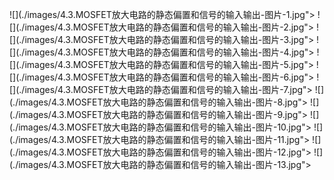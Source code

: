 ﻿![](./images/4.3.MOSFET放大电路的静态偏置和信号的输入输出-图片-1.jpg"></div>
![](./images/4.3.MOSFET放大电路的静态偏置和信号的输入输出-图片-2.jpg"></div>
![](./images/4.3.MOSFET放大电路的静态偏置和信号的输入输出-图片-3.jpg"></div>
![](./images/4.3.MOSFET放大电路的静态偏置和信号的输入输出-图片-4.jpg"></div>
![](./images/4.3.MOSFET放大电路的静态偏置和信号的输入输出-图片-5.jpg"></div>
![](./images/4.3.MOSFET放大电路的静态偏置和信号的输入输出-图片-6.jpg"></div>
![](./images/4.3.MOSFET放大电路的静态偏置和信号的输入输出-图片-7.jpg"></div>
![](./images/4.3.MOSFET放大电路的静态偏置和信号的输入输出-图片-8.jpg"></div>
![](./images/4.3.MOSFET放大电路的静态偏置和信号的输入输出-图片-9.jpg"></div>
![](./images/4.3.MOSFET放大电路的静态偏置和信号的输入输出-图片-10.jpg"></div>
![](./images/4.3.MOSFET放大电路的静态偏置和信号的输入输出-图片-11.jpg"></div>
![](./images/4.3.MOSFET放大电路的静态偏置和信号的输入输出-图片-12.jpg"></div>
![](./images/4.3.MOSFET放大电路的静态偏置和信号的输入输出-图片-13.jpg"></div>
